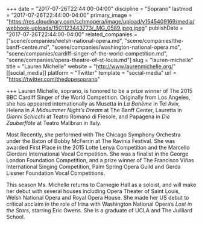 +++
date = "2017-07-26T22:44:00-04:00"
discipline = "Soprano"
lastmod = "2017-07-26T22:44:00-04:00"
primary_image = "https://res.cloudinary.com/schmopera/image/upload/v1545409169/media/webhook-uploads/1501123443773/_MG_0589.jpeg.jpeg"
publishDate = "2017-07-26T22:44:00-04:00"
related_companies = ["scene/companies/welsh-national-opera.md", "scene/companies/the-banff-centre.md", "scene/companies/washington-national-opera.md", "scene/companies/cardiff-singer-of-the-world-competition.md", "scene/companies/opera-theatre-of-st-louis.md"]
slug = "lauren-michelle"
title = "Lauren Michelle"
website = "http://www.laurenmichelle.org/"
[[social_media]]
platform = "Twitter"
template = "social-media"
url = "https://twitter.com/thedopesoprano"

+++
Lauren Michelle, soprano, is honored to be a prize winner of The 2015 BBC Cardiff Singer of the World Competition. Originally from Los Angeles, she has appeared internationally as Musetta in *La Bohème* in Tel Aviv, Helena in *A Midsummer Night’s Dream* at The Banff Center, Lauretta in *Gianni Schicchi* at Teatro Romano di Fiesole, and Papagena in *Die Zauberflöte* at Teatro Malibran in Italy.

Most Recently, she performed with The Chicago Symphony Orchestra under the Baton of Bobby McFerrin at The Ravinia Festival. She was awarded First Place in the 2015 Lotte Lenya Competition and the Marcello Giordani International Vocal Competition. She was a finalist in the George London Foundation Competition, and a prize winner of The Francisco Viñas International Singing Competition, Palm Spring Opera Guild and Gerda Lissner Foundation Vocal Competitions.

This season Ms. Michelle returns to Carnegie Hall as a soloist, and will make her debut with several houses including Opera Theater of Saint Louis, Welsh National Opera and Royal Opera House. She made her US debut to critical acclaim in the role of Irina with Washington National Opera’s *Lost in the Stars*, starring Eric Owens. She is a graduate of UCLA and The Juilliard School.